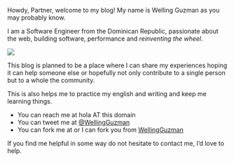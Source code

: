 Howdy, Partner, welcome to my blog! My name is Welling Guzman as you may probably know.

I am a Software Engineer from the Dominican Republic, passionate about the web, building software, performance and _reinventing the wheel_.

![](//wellingguzman.com/images/me.jpg)

This blog is planned to be a place where I can share my experiences hoping it can help someone else or hopefully not only contribute to a single person but to a whole the community.

This is also helps me to practice my english and writing and keep me learning things.

- You can reach me at hola AT this domain
- You can tweet me at [@WellingGuzman](https://twitter.com/WellingGuzman)
- You can fork me at or I can fork you from [WellingGuzman](https://github.com/WellingGuzman)

If you find me helpful in some way do not hesitate to contact me, I’d love to help.